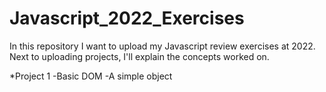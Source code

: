 # Javascript_2022_Exercises

In this repository I want to upload my Javascript review exercises at 2022. Next to uploading projects, I'll explain the concepts worked on.

*Project 1
  -Basic DOM
  -A simple object

